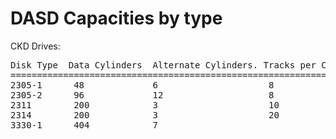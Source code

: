 DASD Capacities by type
=======================


CKD Drives:
<pre>
Disk Type  Data Cylinders  Alternate Cylinders. Tracks per Cylinder. Bytes per Track Bytes per Cylinder  Bytes per drive
========================================================================================================================
2305-1      48             6                     8                   14136           113088               5,428,224
2305-2      96             12                    8                   14660           117280               11,258,880
2311        200            3                     10                  3625            36250                7,250,000
2314        200            3                     20                  7294            145880               29,176,000
3330-1      404            7                     
</pre>
